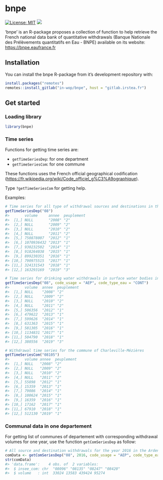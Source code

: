 
<!-- README.md is generated from README.Rmd. Please edit that file -->

# bnpe

<!-- badges: start -->

[![License:
MIT](https://img.shields.io/badge/license-MIT-orange.svg)](https://cran.r-project.org/web/licenses/MIT)
[![](https://img.shields.io/badge/lifecycle-experimental-blue.svg)](https://lifecycle.r-lib.org/articles/stages.html#experimental)
<!-- badges: end -->

‘bnpe’ is an R-package proposes a collection of function to help
retrieve the French national data bank of quantitative withdrawals
(Banque Nationale des Prélèvements quantitatifs en Eau - BNPE) available
on its website: <https://bnpe.eaufrance.fr>

## Installation

You can install the bnpe R-package from it’s development repository
with:

``` r
install.packages("remotes")
remotes::install_gitlab("in-wop/bnpe", host = "gitlab.irstea.fr")
```

## Get started

### Loading library

``` r
library(bnpe)
```

### Time series

Functions for getting time series are:

  - `getTimeSeriesDep`: for one department
  - `getTimeSeriesCom`: for one commune

These functions uses the French official geographical codification
(<https://fr.wikipedia.org/wiki/Code_officiel_g%C3%A9ographique>).

Type `?getTimeSeriesCom` for getting help.

Examples:

``` r
# Time series for all type of withdrawal sources and destinations in the Ardennes departement
getTimeSeriesDep("08")
#>       volume     annee  peuplement
#>  [1,] NULL       "2008" "2"       
#>  [2,] NULL       "2009" "2"       
#>  [3,] NULL       "2010" "2"       
#>  [4,] NULL       "2011" "2"       
#>  [5,] 750878007  "2012" "1"       
#>  [6,] 1070936432 "2013" "1"       
#>  [7,] 930232502  "2014" "1"       
#>  [8,] 918264038  "2015" "1"       
#>  [9,] 899230351  "2016" "1"       
#> [10,] 790975515  "2017" "1"       
#> [11,] 324131543  "2018" "1"       
#> [12,] 163293169  "2019" "3"

# Time series for drinking water withdrawals in surface water bodies in the Ardennes department
getTimeSeriesDep("08", code_usage = "AEP", code_type_eau = "CONT")
#>       volume  annee  peuplement
#>  [1,] NULL    "2008" "2"       
#>  [2,] NULL    "2009" "2"       
#>  [3,] NULL    "2010" "2"       
#>  [4,] NULL    "2011" "2"       
#>  [5,] 506356  "2012" "1"       
#>  [6,] 479622  "2013" "1"       
#>  [7,] 599626  "2014" "1"       
#>  [8,] 631363  "2015" "1"       
#>  [9,] 581305  "2016" "1"       
#> [10,] 1134831 "2017" "1"       
#> [11,] 504790  "2018" "1"       
#> [12,] 380556  "2019" "3"

# Withdrawal time series for the commune of Charleville-Mézières
getTimeSeriesCom("08105")
#>       volume annee  peuplement
#>  [1,] NULL   "2008" "2"       
#>  [2,] NULL   "2009" "2"       
#>  [3,] NULL   "2010" "2"       
#>  [4,] NULL   "2011" "2"       
#>  [5,] 55898  "2012" "1"       
#>  [6,] 15359  "2013" "1"       
#>  [7,] 79086  "2014" "1"       
#>  [8,] 100624 "2015" "1"       
#>  [9,] 16359  "2016" "1"       
#> [10,] 17162  "2017" "1"       
#> [11,] 67910  "2018" "1"       
#> [12,] 512130 "2019" "1"
```

### Communal data in one departement

For getting list of communes of departement with corresponding
withdrawal volumes for one year, use the function `getComSeriesDep` as
follow:

``` r
# All source and destination withdrawals for the year 2016 in the Ardennes departement
comData <- getComSeriesDep("08", 2016, code_usage = "AEP", code_type_eau = "CONT")
str(comData)
#> 'data.frame':    4 obs. of  2 variables:
#>  $ insee_com: chr  "08096" "08135" "08247" "08420"
#>  $ volume   : int  33024 13583 439424 95274
```
